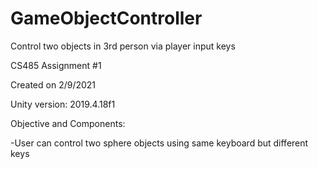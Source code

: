 # GameObjectController
Control two objects in 3rd person via player input keys 

CS485 Assignment #1

Created on 2/9/2021

Unity version: 2019.4.18f1

Objective and Components:

-User can control two sphere objects using same keyboard but different keys
